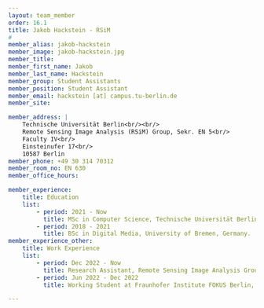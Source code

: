 ```yaml
---
layout: team_member
order: 16.1
title: Jakob Hackstein - RSiM
#
member_alias: jakob-hackstein
member_image: jakob-hackstein.jpg
member_title:
member_first_name: Jakob
member_last_name: Hackstein
member_group: Student Assistants
member_position: Student Assistant
member_email: hackstein [at] campus.tu-berlin.de
member_site:

member_address: |
    Technische Universität Berlin<br/><br/>
    Remote Sensing Image Analysis (RSiM) Group, Sekr. EN 5<br/>
    Faculty IV<br/>
    Einsteinufer 17<br/>
    10587 Berlin
member_phone: +49 30 314 70312
member_room_no: EN 630
member_office_hours:

member_experience:
    title: Education
    list:
        - period: 2021 - Now
          title: MSc in Computer Science, Technische Universität Berlin, Germany.
        - period: 2018 - 2021
          title: BSc in Digital Media, University of Bremen, Germany.
member_experience_other:
    title: Work Experience
    list:
        - period: Dec 2022 - Now
          title: Research Assistant, Remote Sensing Image Analysis Group at TU Berlin, Germany.
        - period: Jun 2022 - Dec 2022
          title: Working Student at Fraunhofer Institute FOKUS Berlin, Germany.

---
```

